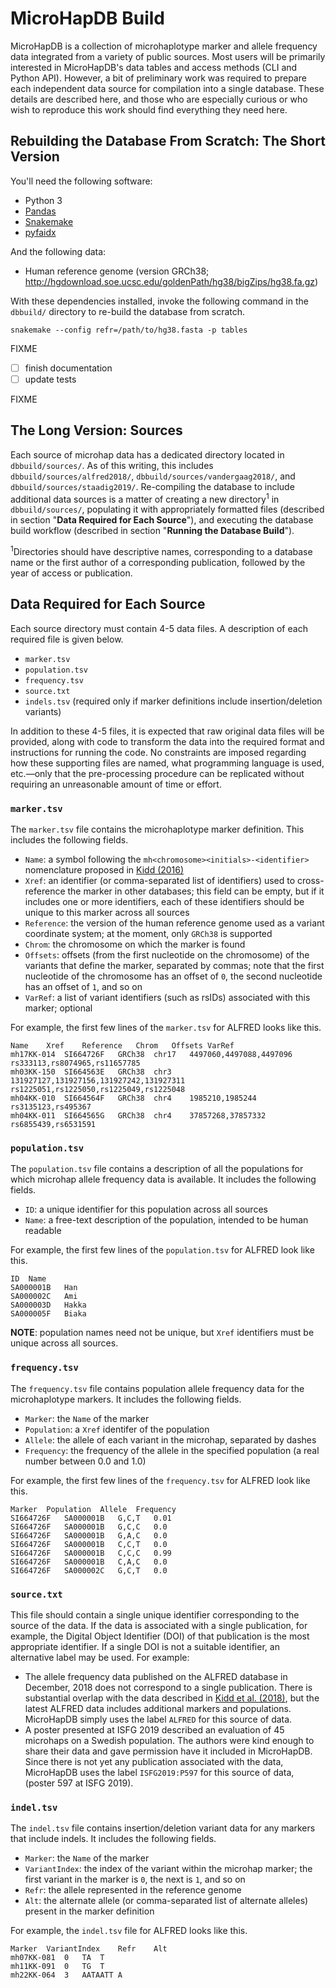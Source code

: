 # MicroHapDB Build

MicroHapDB is a collection of microhaplotype marker and allele frequency data integrated from a variety of public sources.
Most users will be primarily interested in MicroHapDB's data tables and access methods (CLI and Python API).
However, a bit of preliminary work was required to prepare each independent data source for compilation into a single database.
These details are described here, and those who are especially curious or who wish to reproduce this work should find everything they need here.


## Rebuilding the Database From Scratch: The Short Version

You'll need the following software:

- Python 3
- [Pandas][]
- [Snakemake][]
- [pyfaidx][]

And the following data:

- Human reference genome (version GRCh38; http://hgdownload.soe.ucsc.edu/goldenPath/hg38/bigZips/hg38.fa.gz)

With these dependencies installed, invoke the following command in the `dbbuild/` directory to re-build the database from scratch.

```
snakemake --config refr=/path/to/hg38.fasta -p tables
```

FIXME

- [ ] finish documentation
- [ ] update tests

FIXME


## The Long Version: Sources

Each source of microhap data has a dedicated directory located in `dbbuild/sources/`.
As of this writing, this includes `dbbuild/sources/alfred2018/`, `dbbuild/sources/vandergaag2018/`, and `dbbuild/sources/staadig2019/`.
Re-compiling the database to include additional data sources is a matter of creating a new directory<sup>1</sup> in `dbbuild/sources/`, populating it with appropriately formatted files (described in section "**Data Required for Each Source**"), and executing the database build workflow (described in section "**Running the Database Build**").

<sup>1</sup>Directories should have descriptive names, corresponding to a database name or the first author of a corresponding publication, followed by the year of access or publication.


## Data Required for Each Source

Each source directory must contain 4-5 data files.
A description of each required file is given below.

- `marker.tsv`
- `population.tsv`
- `frequency.tsv`
- `source.txt`
- `indels.tsv` (required only if marker definitions include insertion/deletion variants)

In addition to these 4-5 files, it is expected that raw original data files will be provided, along with code to transform the data into the required format and instructions for running the code.
No constraints are imposed regarding how these supporting files are named, what programming language is used, etc.—only that the pre-processing procedure can be replicated without requiring an unreasonable amount of time or effort.

### `marker.tsv`

The `marker.tsv` file contains the microhaplotype marker definition.
This includes the following fields.

- `Name`: a symbol following the `mh<chromosome><initials>-<identifier>` nomenclature proposed in [Kidd (2016)](https://dx.doi.org/10.1186/s40246-016-0078-y)
- `Xref`: an identifier (or comma-separated list of identifiers) used to cross-reference the marker in other databases; this field can be empty, but if it includes one or more identifiers, each of these identifiers should be unique to this marker across all sources
- `Reference`: the version of the human reference genome used as a variant coordinate system; at the moment, only `GRCh38` is supported
- `Chrom`: the chromosome on which the marker is found
- `Offsets`: offsets (from the first nucleotide on the chromosome) of the variants that define the marker, separated by commas; note that the first nucleotide of the chromosome has an offset of `0`, the second nucleotide has an offset of `1`, and so on
- `VarRef`: a list of variant identifiers (such as rsIDs) associated with this marker; optional

For example, the first few lines of the `marker.tsv` for ALFRED looks like this.

```
Name	Xref	Reference	Chrom	Offsets	VarRef
mh17KK-014	SI664726F	GRCh38	chr17	4497060,4497088,4497096	rs333113,rs8074965,rs11657785
mh03KK-150	SI664563E	GRCh38	chr3	131927127,131927156,131927242,131927311	rs1225051,rs1225050,rs1225049,rs1225048
mh04KK-010	SI664564F	GRCh38	chr4	1985210,1985244	rs3135123,rs495367
mh04KK-011	SI664565G	GRCh38	chr4	37857268,37857332	rs6855439,rs6531591
```


### `population.tsv`

The `population.tsv` file contains a description of all the populations for which microhap allele frequency data is available.
It includes the following fields.

- `ID`: a unique identifier for this population across all sources
- `Name`: a free-text description of the population, intended to be human readable

For example, the first few lines of the `population.tsv` for ALFRED look like this.

```
ID	Name
SA000001B	Han
SA000002C	Ami
SA000003D	Hakka
SA000005F	Biaka
```

**NOTE**: population names need not be unique, but `Xref` identifiers must be unique across all sources.

### `frequency.tsv`

The `frequency.tsv` file contains population allele frequency data for the microhaplotype markers.
It includes the following fields.

- `Marker`: the `Name` of the marker
- `Population`: a `Xref` identifer of the population
- `Allele`: the allele of each variant in the microhap, separated by dashes
- `Frequency`: the frequency of the allele in the specified population (a real number between 0.0 and 1.0)

For example, the first few lines of the `frequency.tsv` for ALFRED look like this.

```
Marker	Population	Allele	Frequency
SI664726F	SA000001B	G,C,T	0.01
SI664726F	SA000001B	G,C,C	0.0
SI664726F	SA000001B	G,A,C	0.0
SI664726F	SA000001B	C,C,T	0.0
SI664726F	SA000001B	C,C,C	0.99
SI664726F	SA000001B	C,A,C	0.0
SI664726F	SA000002C	G,C,T	0.0
```

### `source.txt`

This file should contain a single unique identifier corresponding to the source of the data.
If the data is associated with a single publication, for example, the Digital Object Identifier (DOI) of that publication is the most appropriate identifier.
If a single DOI is not a suitable identifier, an alternative label may be used.
For example:

- The allele frequency data published on the ALFRED database in December, 2018 does not correspond to a single publication.
  There is substantial overlap with the data described in [Kidd et al. (2018)](https://doi.org/10.1002/elps.201800092), but the latest ALFRED data includes additional markers and populations.
  MicroHapDB simply uses the label `ALFRED` for this source of data.
- A poster presented at ISFG 2019 described an evaluation of 45 microhaps on a Swedish population.
  The authors were kind enough to share their data and gave permission have it included in MicroHapDB.
  Since there is not yet any publication associated with the data, MicroHapDB uses the label `ISFG2019:P597` for this source of data, (poster 597 at ISFG 2019).


### `indel.tsv`

The `indel.tsv` file contains insertion/deletion variant data for any markers that include indels.
It includes the following fields.

- `Marker`: the `Name` of the marker
- `VariantIndex`: the index of the variant within the microhap marker; the first variant in the marker is `0`, the next is `1`, and so on
- `Refr`: the allele represented in the reference genome
- `Alt`: the alternate allele (or comma-separated list of alternate alleles) present in the marker definition

For example, the `indel.tsv` file for ALFRED looks like this.

```
Marker	VariantIndex	Refr	Alt
mh07KK-081	0	TA	T
mh11KK-091	0	TG	T
mh22KK-064	3	AATAATT	A
```


[Pandas]: https://pandas.pydata.org
[Snakemake]: https://snakemake.readthedocs.io/en/stable/
[pyfaidx]: https://github.com/mdshw5/pyfaidx

